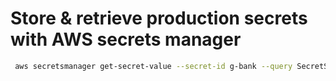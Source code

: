 # Store & retrieve production secrets with AWS secrets manager

```bash
 aws secretsmanager get-secret-value --secret-id g-bank --query SecretString --output text | jq -r 'to_entries |map("\(.key)=\(.value)")|.[]' >> app.env
```
